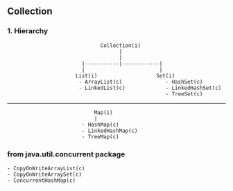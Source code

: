 ## Collection
    
### 1. Hierarchy
    
                                  Collection(i) 
                                        |
                                        |
                            |-----------|------------|
                            |                        |
                          List(i)                   Set(i)
                           - ArrayList(c)              - HashSet(c)
                           - LinkedList(c)             - LinkedHashSet(c)
                                                       - TreeSet(c)              
                                        
___
    
                                Map(i)
                                |
                            - HashMap(c)
                            - LinkedHashMap(c)
                            - TreeMap(c)

### from java.util.concurrent package
    - CopyOnWriteArrayList(c)
    - CopyOnWriteArraySet(c)
    - ConcurrentHashMap(c)


